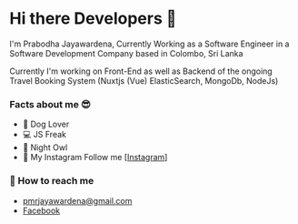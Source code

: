 # Hi there Developers 👋

I'm Prabodha Jayawardena, Currently Working as a Software Engineer in a Software Development Company based in Colombo, Sri Lanka

Currently I'm working on Front-End as well as Backend of the ongoing Travel Booking System (Nuxtjs (Vue) ElasticSearch, MongoDb, NodeJs)



### Facts about me 😎

- 🐶 Dog Lover
- 💻 JS Freak
- ‍👤 Night Owl
- 📸 My Instagram Follow me [[Instagram](https://www.instagram.com/prabodha_j)]

### 📮 How to reach me

- [pmrjayawardena@gmail.com](mailto:pmrjayawardena@gmail.com)
- [Facebook](https://www.facebook.com/dev.prabodha)
